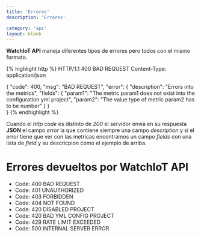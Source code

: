 ```yaml
---
title: 'Errores'
description: 'Errores'

category: 'api'
layout: blank
---
```


**WatchIoT API** maneja diferentes tipos de errores pero todos con el mismo formato.

{% highlight http %}
HTTP/1.1 400 BAD REQUEST
Content-Type: application/json

{
    "code": 400,
    "msg": "BAD REQUEST",
    "error": {
        "description": "Errors into the metrics",
        "fields": {
            "param1": "The metric param1 does not exist into the configuration yml project",
            "param2": "The value type of metric param2 has to be number"
        }
    }    
}
{% endhighlight %}

Cuando el *http code* es distinto de *200* el servidor envia en su respuesta **JSON** el campo
*error* la que contiene siempre una campo *description* y si el error tiene que ver con las metricas encontramos
un campo *fields* con una lista de *field* y su descricpion como el ejemplo de arriba.

# Errores devueltos por **WatchIoT API**

 * Code: 400 BAD REQUEST
 * Code: 401 UNAUTHORIZED
 * Code: 403 FORBIDDEN
 * Code: 404 NOT FOUND
 * Code: 420 DISABLED PROJECT
 * Code: 420 BAD YML CONFIG PROJECT
 * Code: 429 RATE LIMIT EXCEEDED
 * Code: 500 INTERNAL SERVER ERROR
     

